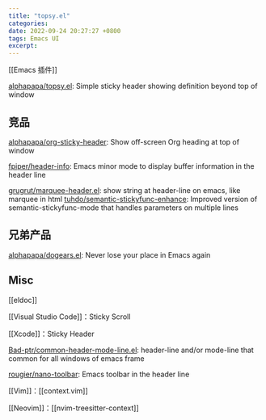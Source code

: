```yaml
---
title: "topsy.el"
categories: 
date: 2022-09-24 20:27:27 +0800
tags: Emacs UI
excerpt: 
---
```


[[Emacs 插件]]

[alphapapa/topsy.el](https://github.com/alphapapa/topsy.el): Simple sticky header showing definition beyond top of window

## 竞品

[alphapapa/org-sticky-header](https://github.com/alphapapa/org-sticky-header): Show off-screen Org heading at top of window

[fpiper/header-info](https://github.com/fpiper/header-info): Emacs minor mode to display buffer information in the header line

[grugrut/marquee-header.el](https://github.com/grugrut/marquee-header.el): show string at header-line on emacs, like marquee in html
[tuhdo/semantic-stickyfunc-enhance](https://github.com/tuhdo/semantic-stickyfunc-enhance): Improved version of semantic-stickyfunc-mode that handles parameters on multiple lines

## 兄弟产品

[alphapapa/dogears.el](https://github.com/alphapapa/dogears.el): Never lose your place in Emacs again

## Misc

[[eldoc]]

[[Visual Studio Code]]：Sticky Scroll

[[Xcode]]：Sticky Header

[Bad-ptr/common-header-mode-line.el](https://github.com/Bad-ptr/common-header-mode-line.el): header-line and/or mode-line that common for all windows of emacs frame

[rougier/nano-toolbar](https://github.com/rougier/nano-toolbar): Emacs toolbar in the header line

[[Vim]]：[[context.vim]]

[[Neovim]]：[[nvim-treesitter-context]]



